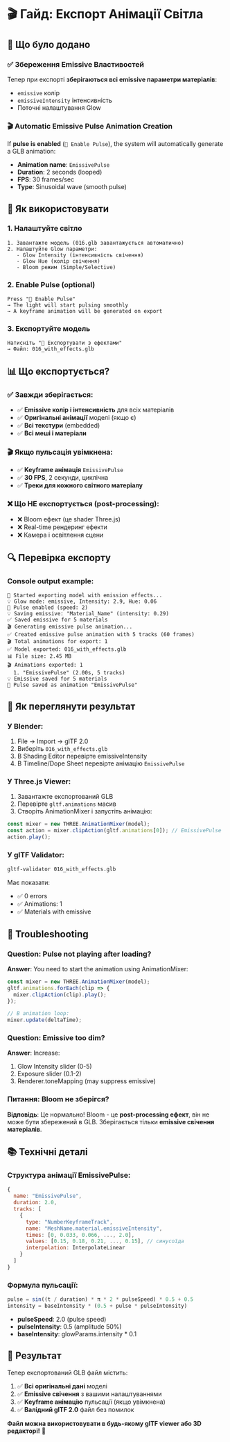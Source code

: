 # 🎬 Гайд: Експорт Анімації Світла

## 📖 Що було додано

### ✅ Збереження Emissive Властивостей
Тепер при експорті **зберігаються всі emissive параметри матеріалів**:
- `emissive` колір
- `emissiveIntensity` інтенсивність
- Поточні налаштування Glow

### 🎬 Automatic Emissive Pulse Animation Creation
If **pulse is enabled** (`💫 Enable Pulse`), the system will automatically generate a GLB animation:
- **Animation name**: `EmissivePulse`
- **Duration**: 2 seconds (looped)
- **FPS**: 30 frames/sec
- **Type**: Sinusoidal wave (smooth pulse)

## 🚀 Як використовувати

### 1. Налаштуйте світло
```
1. Завантажте модель (016.glb завантажується автоматично)
2. Налаштуйте Glow параметри:
   - Glow Intensity (інтенсивність свічення)
   - Glow Hue (колір свічення)
   - Bloom режим (Simple/Selective)
```

### 2. Enable Pulse (optional)
```
Press "💫 Enable Pulse"
→ The light will start pulsing smoothly
→ A keyframe animation will be generated on export
```

### 3. Експортуйте модель
```
Натисніть "💾 Експортувати з ефектами"
→ Файл: 016_with_effects.glb
```

## 📊 Що експортується?

### ✅ Завжди зберігається:
- ✅ **Emissive колір і інтенсивність** для всіх матеріалів
- ✅ **Оригінальні анімації** моделі (якщо є)
- ✅ **Всі текстури** (embedded)
- ✅ **Всі меші і матеріали**

### 🎬 Якщо пульсація увімкнена:
- ✅ **Keyframe анімація** `EmissivePulse`
- ✅ **30 FPS**, 2 секунди, циклічна
- ✅ **Треки для кожного світного матеріалу**

### ❌ Що НЕ експортується (post-processing):
- ❌ Bloom ефект (це shader Three.js)
- ❌ Real-time рендеринг ефекти
- ❌ Камера і освітлення сцени

## 🔍 Перевірка експорту

### Console output example:
```
💾 Started exporting model with emission effects...
💡 Glow mode: emissive, Intensity: 2.9, Hue: 0.06
🌊 Pulse enabled (speed: 2)
💡 Saving emissive: "Material_Name" (intensity: 0.29)
✅ Saved emissive for 5 materials
🎬 Generating emissive pulse animation...
✅ Created emissive pulse animation with 5 tracks (60 frames)
🎬 Total animations for export: 1
✅ Model exported: 016_with_effects.glb
📊 File size: 2.45 MB
🎬 Animations exported: 1
  1. "EmissivePulse" (2.00s, 5 tracks)
💡 Emissive saved for 5 materials
🌊 Pulse saved as animation "EmissivePulse"
```

## 🎯 Як переглянути результат

### У Blender:
1. File → Import → glTF 2.0
2. Виберіть `016_with_effects.glb`
3. В Shading Editor перевірте emissiveIntensity
4. В Timeline/Dope Sheet перевірте анімацію `EmissivePulse`

### У Three.js Viewer:
1. Завантажте експортований GLB
2. Перевірте `gltf.animations` масив
3. Створіть AnimationMixer і запустіть анімацію:
```javascript
const mixer = new THREE.AnimationMixer(model);
const action = mixer.clipAction(gltf.animations[0]); // EmissivePulse
action.play();
```

### У glTF Validator:
```bash
gltf-validator 016_with_effects.glb
```
Має показати:
- ✅ 0 errors
- ✅ Animations: 1
- ✅ Materials with emissive

## 🐛 Troubleshooting

### Question: Pulse not playing after loading?
**Answer**: You need to start the animation using AnimationMixer:
```javascript
const mixer = new THREE.AnimationMixer(model);
gltf.animations.forEach(clip => {
  mixer.clipAction(clip).play();
});

// В animation loop:
mixer.update(deltaTime);
```

### Question: Emissive too dim?
**Answer**: Increase:
1. Glow Intensity slider (0-5)
2. Exposure slider (0.1-2)
3. Renderer.toneMapping (may suppress emissive)

### Питання: Bloom не зберігся?
**Відповідь**: Це нормально! Bloom - це **post-processing ефект**, він не може бути збережений в GLB. Зберігається тільки **emissive свічення матеріалів**.

## 📚 Технічні деталі

### Структура анімації EmissivePulse:
```javascript
{
  name: "EmissivePulse",
  duration: 2.0,
  tracks: [
    {
      type: "NumberKeyframeTrack",
      name: "MeshName.material.emissiveIntensity",
      times: [0, 0.033, 0.066, ..., 2.0],
      values: [0.15, 0.18, 0.21, ..., 0.15], // синусоїда
      interpolation: InterpolateLinear
    }
  ]
}
```

### Формула пульсації:
```javascript
pulse = sin((t / duration) * π * 2 * pulseSpeed) * 0.5 + 0.5
intensity = baseIntensity * (0.5 + pulse * pulseIntensity)
```
- **pulseSpeed**: 2.0 (pulse speed)
- **pulseIntensity**: 0.5 (amplitude 50%)
- **baseIntensity**: glowParams.intensity * 0.1

## 🎉 Результат

Тепер експортований GLB файл містить:
1. ✅ **Всі оригінальні дані** моделі
2. ✅ **Emissive свічення** з вашими налаштуваннями
3. ✅ **Keyframe анімацію** пульсації (якщо увімкнена)
4. ✅ **Валідний glTF 2.0** файл без помилок

**Файл можна використовувати в будь-якому glTF viewer або 3D редакторі!** 🚀
